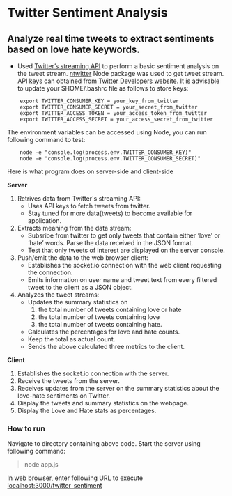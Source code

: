 # Twitter Sentiment Analysis

## Analyze real time tweets to extract sentiments based on love hate keywords.

* Used [Twitter’s streaming API](https://dev.twitter.com/streaming/public) to perform a basic sentiment analysis on the tweet stream. [ntwitter](https://www.npmjs.com/package/ntwitter) Node package was used to get tweet stream. API keys can obtained from [Twitter Developers website](http://apps.twitter.com). It is advisable to update your $HOME/.bashrc file as follows to store keys:
```
	export TWITTER_CONSUMER_KEY = your_key_from_twitter
	export TWITTER_CONSUMER_SECRET = your_secret_from_twitter
	export TWITTER_ACCESS_TOKEN = your_access_token_from_twitter
	export TWITTER_ACCESS_SECRET = your_access_secret_from_twitter
```

The environment variables can be accessed using Node, you can run following command to test: 

```
	node -e "console.log(process.env.TWITTER_CONSUMER_KEY)"
	node -e "console.log(process.env.TWITTER_CONSUMER_SECRET)"
```

Here is what program does on server-side and client-side

**Server**

1. Retrives data from Twitter's streaming API:
	* Uses API keys to fetch tweets from twitter.
	* Stay tuned for more data(tweets) to become available for application.
2. Extracts meaning from the data stream:
	* Subsribe from twitter to get only tweets that contain either ‘love’ or ‘hate’ words. Parse the data received in the JSON format.
	* Test that only tweets of interest are displayed on the server console.
3. Push/emit the data to the web browser client:
	* Establishes the socket.io connection with the web client requesting the connection.
	* Emits information on user name and tweet text from every filtered tweet to the client as a JSON object.
4. Analyzes the tweet streams:
	* Updates the summary statistics on
		1. the total number of tweets containing love or hate
		2. the total number of tweets containing love
		3. the total number of tweets containing hate.
	* Calculates the percentages for love and hate counts.
	* Keep the total as actual count.
	* Sends the above calculated three metrics to the client.

**Client**

1. Establishes the socket.io connection with the server.
2. Receive the tweets from the server.
4. Receives updates from the server on the summary statistics about the love-hate sentiments on Twitter.
5. Display the tweets and summary statistics on the webpage.
6. Display the Love and Hate stats as percentages.

### How to run
Navigate to directory containing above code. Start the server using following command:
>  node app.js

In web browser, enter following URL to execute [localhost:3000/twitter_sentiment](http://localhost:3000/twitter_sentiment)